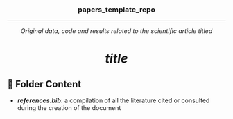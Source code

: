 <div style="text-align: center;">

### papers_template_repo

---

*Original data, code and results related to the scientific article titled*

# ***__title__***

</div>

## :file_folder: Folder Content

- ***references.bib***: a compilation of all the literature cited or consulted during the creation of the document